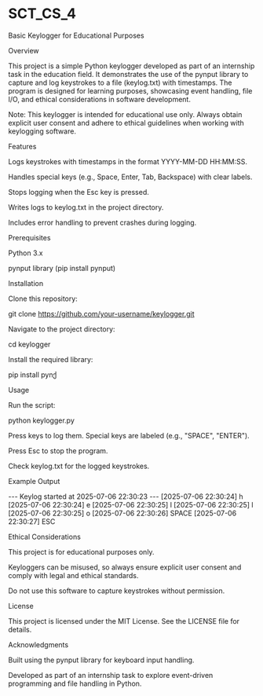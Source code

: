 # SCT_CS_4
Basic Keylogger for Educational Purposes

Overview

This project is a simple Python keylogger developed as part of an internship task in the education field. It demonstrates the use of the pynput library to capture and log keystrokes to a file (keylog.txt) with timestamps. The program is designed for learning purposes, showcasing event handling, file I/O, and ethical considerations in software development.

Note: This keylogger is intended for educational use only. Always obtain explicit user consent and adhere to ethical guidelines when working with keylogging software.

Features





Logs keystrokes with timestamps in the format YYYY-MM-DD HH:MM:SS.



Handles special keys (e.g., Space, Enter, Tab, Backspace) with clear labels.



Stops logging when the Esc key is pressed.



Writes logs to keylog.txt in the project directory.



Includes error handling to prevent crashes during logging.

Prerequisites





Python 3.x



pynput library (pip install pynput)

Installation





Clone this repository:

git clone https://github.com/your-username/keylogger.git



Navigate to the project directory:

cd keylogger



Install the required library:

pip install pynქ

Usage





Run the script:

python keylogger.py



Press keys to log them. Special keys are labeled (e.g., "SPACE", "ENTER").



Press Esc to stop the program.



Check keylog.txt for the logged keystrokes.

Example Output

--- Keylog started at 2025-07-06 22:30:23 ---
[2025-07-06 22:30:24] h
[2025-07-06 22:30:24] e
[2025-07-06 22:30:25] l
[2025-07-06 22:30:25] l
[2025-07-06 22:30:25] o
[2025-07-06 22:30:26] SPACE
[2025-07-06 22:30:27] ESC

Ethical Considerations





This project is for educational purposes only.



Keyloggers can be misused, so always ensure explicit user consent and comply with legal and ethical standards.



Do not use this software to capture keystrokes without permission.

License

This project is licensed under the MIT License. See the LICENSE file for details.

Acknowledgments





Built using the pynput library for keyboard input handling.



Developed as part of an internship task to explore event-driven programming and file handling in Python.
